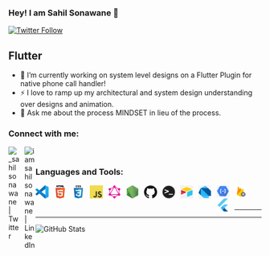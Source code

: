 ### Hey! I am Sahil Sonawane 👋

[![Twitter Follow](https://img.shields.io/twitter/follow/_sahilsonawane?color=1DA1F2&logo=twitter&style=for-the-badge)](https://twitter.com/intent/follow?original_referer=https%3A%2F%2Fgithub.com%2Fiamsahilsonawane&screen_name=iamsahilsonawane)

## Flutter 

<!-- - 🔭 I just launched my first course: [Become A VS Code SuperHero!][course]! -->

- 🌱 I’m currently working on system level designs on a Flutter Plugin for native phone call handler!
- ⚡️ I love to ramp up my architectural and system design understanding over designs and animation.
- 🤔 Ask me about the process MINDSET in lieu of the process.

### Connect with me:

[<img align="left" style="margin-right: 10px" alt="_sahilsonawane | Twitter" width="22px" src="https://cdn.jsdelivr.net/npm/simple-icons@v3/icons/twitter.svg" />][twitter]
[<img align="left" alt="iamsahilsonawane | LinkedIn" width="22px" src="https://cdn.jsdelivr.net/npm/simple-icons@v3/icons/linkedin.svg" />][linkedin]

<br />

### Languages and Tools:

<img style="margin-right:10px" align="left" alt="Visual Studio Code" width="26px" src="https://raw.githubusercontent.com/github/explore/80688e429a7d4ef2fca1e82350fe8e3517d3494d/topics/visual-studio-code/visual-studio-code.png" />
<img style="margin-right:10px" align="left" alt="HTML5" width="26px" src="https://raw.githubusercontent.com/github/explore/80688e429a7d4ef2fca1e82350fe8e3517d3494d/topics/html/html.png" />
<img style="margin-right:10px" align="left" alt="CSS3" width="26px" src="https://raw.githubusercontent.com/github/explore/80688e429a7d4ef2fca1e82350fe8e3517d3494d/topics/css/css.png" />
<img style="margin-right:10px" align="left" alt="JavaScript" width="26px" src="https://raw.githubusercontent.com/github/explore/80688e429a7d4ef2fca1e82350fe8e3517d3494d/topics/javascript/javascript.png" />
<img style="margin-right:10px" align="left" alt="GraphQL" width="26px" src="https://raw.githubusercontent.com/github/explore/80688e429a7d4ef2fca1e82350fe8e3517d3494d/topics/graphql/graphql.png" />
<img style="margin-right:10px" align="left" alt="Node.js" width="26px" src="https://raw.githubusercontent.com/github/explore/80688e429a7d4ef2fca1e82350fe8e3517d3494d/topics/nodejs/nodejs.png" />
<img style="margin-right:10px" align="left" alt="GitHub" width="26px" src="https://raw.githubusercontent.com/github/explore/78df643247d429f6cc873026c0622819ad797942/topics/github/github.png" />
<img style="margin-right:10px" align="left" alt="Terminal" width="26px" src="https://raw.githubusercontent.com/github/explore/80688e429a7d4ef2fca1e82350fe8e3517d3494d/topics/terminal/terminal.png" />
<img style="margin-right:10px" align="left" alt="Airtable" width="26px" src="https://github.com/iamsahilsonawane/iamsahilsonawane/blob/main/other_icons/airtable.png" />
<img style="margin-right:10px" align="left" alt="Dart" width="26px" src="https://github.com/iamsahilsonawane/iamsahilsonawane/blob/main/other_icons/dart.png" />
<img style="margin-right:10px" align="left" alt="Cloud Functions" width="26px" src="https://github.com/iamsahilsonawane/iamsahilsonawane/blob/main/other_icons/cloud_functions.png" />
<img style="margin-right:10px" align="left" alt="Firestore" width="26px" src="https://github.com/iamsahilsonawane/iamsahilsonawane/blob/main/other_icons/firestore.png" />
<img style="margin-right:10px" align="left" alt="Flutter" width="26px" src="https://github.com/iamsahilsonawane/iamsahilsonawane/blob/main/other_icons/flutter.png" />

<br />
<br />

---

---

![GitHub Stats](https://github-readme-stats.vercel.app/api?username=iamsahilsonawane&show_icons=true&theme=dark)

[course]: http://vsCodeHero.com
[twitter]: https://twitter.com/_sahilsonawane
[linkedin]: https://linkedin.com/in/iamsahilsonawane
